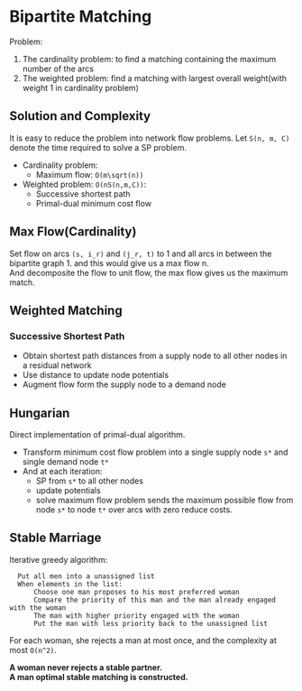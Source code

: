 # Bipartite Matching
Problem:
1. The cardinality problem: to find a matching containing the maximum number of the arcs
1. The weighted problem: find a matching with largest overall weight(with weight 1 in cardinality problem)

## Solution and Complexity
It is easy to reduce the problem into network flow problems. Let `S(n, m, C)` denote the time required to solve a SP problem. 
- Cardinality problem:
  - Maximum flow: `O(m\sqrt(n))`
- Weighted problem: `O(nS(n,m,C))`:
  - Successive shortest path
  - Primal-dual minimum cost flow
  
## Max Flow(Cardinality)
Set flow on arcs `(s, i_r)` and `(j_r, t)` to 1 and all arcs in between the bipartite graph 1. and this would give us a max flow n.  
And decomposite the flow to unit flow, the max flow gives us the maximum match.

## Weighted Matching
### Successive Shortest Path
- Obtain shortest path distances from a supply node to all other nodes in a residual network
- Use distance to update node potentials
- Augment flow form the supply node to a demand node

## Hungarian
Direct implementation of primal-dual algorithm.
- Transform minimum cost flow problem into a single supply node `s*` and single demand node `t*`
- And at each iteration:
  - SP from `s*` to all other nodes
  - update potentials
  - solve maximum flow problem sends the maximum possible flow from node `s*` to node `t*` over arcs with zero reduce costs.
  
## Stable Marriage
Iterative greedy algorithm:  
```
  Put all men into a unassigned list
  When elements in the list:
      Choose one man proposes to his most preferred woman
      Compare the priority of this man and the man already engaged with the woman
      The man with higher priority engaged with the woman
      Put the man with less priority back to the unassigned list
```
For each woman, she rejects a man at most once, and the complexity at most `O(n^2)`.

**A woman never rejects a stable partner.**  
**A man optimal stable matching is constructed.**
